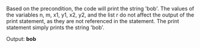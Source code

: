 Based on the precondition, the code will print the string 'bob'. The values of the variables n, m, x1, y1, x2, y2, and the list r do not affect the output of the print statement, as they are not referenced in the statement. The print statement simply prints the string 'bob'.

Output: **bob**